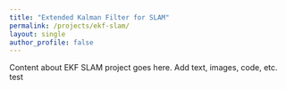```yaml
---
title: "Extended Kalman Filter for SLAM"
permalink: /projects/ekf-slam/
layout: single
author_profile: false
---
```


Content about EKF SLAM project goes here. Add text, images, code, etc. test
